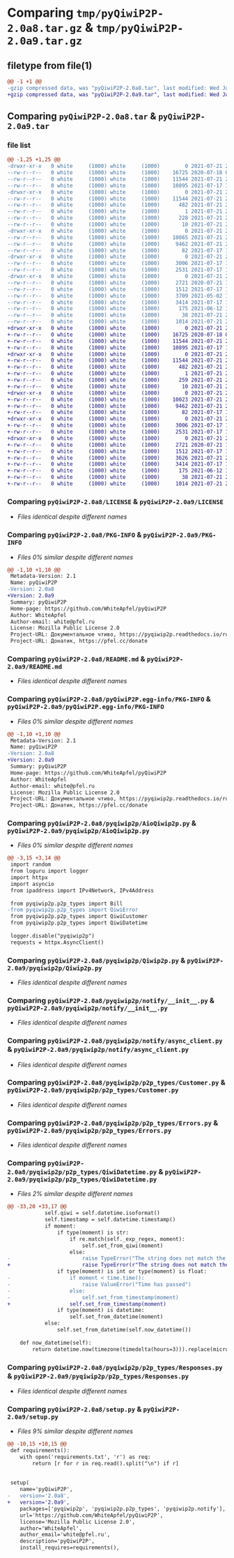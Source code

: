 # Comparing `tmp/pyQiwiP2P-2.0a8.tar.gz` & `tmp/pyQiwiP2P-2.0a9.tar.gz`

## filetype from file(1)

```diff
@@ -1 +1 @@
-gzip compressed data, was "pyQiwiP2P-2.0a8.tar", last modified: Wed Jul 21 22:58:29 2021, max compression
+gzip compressed data, was "pyQiwiP2P-2.0a9.tar", last modified: Wed Jul 21 23:44:22 2021, max compression
```

## Comparing `pyQiwiP2P-2.0a8.tar` & `pyQiwiP2P-2.0a9.tar`

### file list

```diff
@@ -1,25 +1,25 @@
-drwxr-xr-x   0 white     (1000) white     (1000)        0 2021-07-21 22:58:29.567554 pyQiwiP2P-2.0a8/
--rw-r--r--   0 white     (1000) white     (1000)    16725 2020-07-18 06:46:07.000000 pyQiwiP2P-2.0a8/LICENSE
--rw-r--r--   0 white     (1000) white     (1000)    11544 2021-07-21 22:58:29.564221 pyQiwiP2P-2.0a8/PKG-INFO
--rw-r--r--   0 white     (1000) white     (1000)    10895 2021-07-17 18:38:00.000000 pyQiwiP2P-2.0a8/README.md
-drwxr-xr-x   0 white     (1000) white     (1000)        0 2021-07-21 22:58:29.564221 pyQiwiP2P-2.0a8/pyQiwiP2P.egg-info/
--rw-r--r--   0 white     (1000) white     (1000)    11544 2021-07-21 22:58:29.000000 pyQiwiP2P-2.0a8/pyQiwiP2P.egg-info/PKG-INFO
--rw-r--r--   0 white     (1000) white     (1000)      482 2021-07-21 22:58:29.000000 pyQiwiP2P-2.0a8/pyQiwiP2P.egg-info/SOURCES.txt
--rw-r--r--   0 white     (1000) white     (1000)        1 2021-07-21 22:58:29.000000 pyQiwiP2P-2.0a8/pyQiwiP2P.egg-info/dependency_links.txt
--rw-r--r--   0 white     (1000) white     (1000)      228 2021-07-21 22:58:29.000000 pyQiwiP2P-2.0a8/pyQiwiP2P.egg-info/requires.txt
--rw-r--r--   0 white     (1000) white     (1000)       10 2021-07-21 22:58:29.000000 pyQiwiP2P-2.0a8/pyQiwiP2P.egg-info/top_level.txt
-drwxr-xr-x   0 white     (1000) white     (1000)        0 2021-07-21 22:58:29.564221 pyQiwiP2P-2.0a8/pyqiwip2p/
--rw-r--r--   0 white     (1000) white     (1000)    10065 2021-07-21 22:57:55.000000 pyQiwiP2P-2.0a8/pyqiwip2p/AioQiwip2p.py
--rw-r--r--   0 white     (1000) white     (1000)     9462 2021-07-21 22:57:55.000000 pyQiwiP2P-2.0a8/pyqiwip2p/Qiwip2p.py
--rw-r--r--   0 white     (1000) white     (1000)       82 2021-07-17 18:38:00.000000 pyQiwiP2P-2.0a8/pyqiwip2p/__init__.py
-drwxr-xr-x   0 white     (1000) white     (1000)        0 2021-07-21 22:58:29.564221 pyQiwiP2P-2.0a8/pyqiwip2p/notify/
--rw-r--r--   0 white     (1000) white     (1000)     3006 2021-07-17 18:38:00.000000 pyQiwiP2P-2.0a8/pyqiwip2p/notify/__init__.py
--rw-r--r--   0 white     (1000) white     (1000)     2531 2021-07-17 18:38:00.000000 pyQiwiP2P-2.0a8/pyqiwip2p/notify/async_client.py
-drwxr-xr-x   0 white     (1000) white     (1000)        0 2021-07-21 22:58:29.564221 pyQiwiP2P-2.0a8/pyqiwip2p/p2p_types/
--rw-r--r--   0 white     (1000) white     (1000)     2721 2020-07-21 11:06:01.000000 pyQiwiP2P-2.0a8/pyqiwip2p/p2p_types/Customer.py
--rw-r--r--   0 white     (1000) white     (1000)     1512 2021-07-17 18:38:00.000000 pyQiwiP2P-2.0a8/pyqiwip2p/p2p_types/Errors.py
--rw-r--r--   0 white     (1000) white     (1000)     3709 2021-05-02 18:05:48.000000 pyQiwiP2P-2.0a8/pyqiwip2p/p2p_types/QiwiDatetime.py
--rw-r--r--   0 white     (1000) white     (1000)     3414 2021-07-17 18:38:00.000000 pyQiwiP2P-2.0a8/pyqiwip2p/p2p_types/Responses.py
--rw-r--r--   0 white     (1000) white     (1000)      175 2021-06-12 18:30:29.000000 pyQiwiP2P-2.0a8/pyqiwip2p/p2p_types/__init__.py
--rw-r--r--   0 white     (1000) white     (1000)       38 2021-07-21 22:58:29.567554 pyQiwiP2P-2.0a8/setup.cfg
--rw-r--r--   0 white     (1000) white     (1000)     1014 2021-07-21 22:58:06.000000 pyQiwiP2P-2.0a8/setup.py
+drwxr-xr-x   0 white     (1000) white     (1000)        0 2021-07-21 23:44:22.982445 pyQiwiP2P-2.0a9/
+-rw-r--r--   0 white     (1000) white     (1000)    16725 2020-07-18 06:46:07.000000 pyQiwiP2P-2.0a9/LICENSE
+-rw-r--r--   0 white     (1000) white     (1000)    11544 2021-07-21 23:44:22.979112 pyQiwiP2P-2.0a9/PKG-INFO
+-rw-r--r--   0 white     (1000) white     (1000)    10895 2021-07-17 18:38:00.000000 pyQiwiP2P-2.0a9/README.md
+drwxr-xr-x   0 white     (1000) white     (1000)        0 2021-07-21 23:44:22.975778 pyQiwiP2P-2.0a9/pyQiwiP2P.egg-info/
+-rw-r--r--   0 white     (1000) white     (1000)    11544 2021-07-21 23:44:22.000000 pyQiwiP2P-2.0a9/pyQiwiP2P.egg-info/PKG-INFO
+-rw-r--r--   0 white     (1000) white     (1000)      482 2021-07-21 23:44:22.000000 pyQiwiP2P-2.0a9/pyQiwiP2P.egg-info/SOURCES.txt
+-rw-r--r--   0 white     (1000) white     (1000)        1 2021-07-21 23:44:22.000000 pyQiwiP2P-2.0a9/pyQiwiP2P.egg-info/dependency_links.txt
+-rw-r--r--   0 white     (1000) white     (1000)      259 2021-07-21 23:44:22.000000 pyQiwiP2P-2.0a9/pyQiwiP2P.egg-info/requires.txt
+-rw-r--r--   0 white     (1000) white     (1000)       10 2021-07-21 23:44:22.000000 pyQiwiP2P-2.0a9/pyQiwiP2P.egg-info/top_level.txt
+drwxr-xr-x   0 white     (1000) white     (1000)        0 2021-07-21 23:44:22.975778 pyQiwiP2P-2.0a9/pyqiwip2p/
+-rw-r--r--   0 white     (1000) white     (1000)    10023 2021-07-21 23:44:12.000000 pyQiwiP2P-2.0a9/pyqiwip2p/AioQiwip2p.py
+-rw-r--r--   0 white     (1000) white     (1000)     9462 2021-07-21 22:57:55.000000 pyQiwiP2P-2.0a9/pyqiwip2p/Qiwip2p.py
+-rw-r--r--   0 white     (1000) white     (1000)       82 2021-07-17 18:38:00.000000 pyQiwiP2P-2.0a9/pyqiwip2p/__init__.py
+drwxr-xr-x   0 white     (1000) white     (1000)        0 2021-07-21 23:44:22.979112 pyQiwiP2P-2.0a9/pyqiwip2p/notify/
+-rw-r--r--   0 white     (1000) white     (1000)     3006 2021-07-17 18:38:00.000000 pyQiwiP2P-2.0a9/pyqiwip2p/notify/__init__.py
+-rw-r--r--   0 white     (1000) white     (1000)     2531 2021-07-17 18:38:00.000000 pyQiwiP2P-2.0a9/pyqiwip2p/notify/async_client.py
+drwxr-xr-x   0 white     (1000) white     (1000)        0 2021-07-21 23:44:22.979112 pyQiwiP2P-2.0a9/pyqiwip2p/p2p_types/
+-rw-r--r--   0 white     (1000) white     (1000)     2721 2020-07-21 11:06:01.000000 pyQiwiP2P-2.0a9/pyqiwip2p/p2p_types/Customer.py
+-rw-r--r--   0 white     (1000) white     (1000)     1512 2021-07-17 18:38:00.000000 pyQiwiP2P-2.0a9/pyqiwip2p/p2p_types/Errors.py
+-rw-r--r--   0 white     (1000) white     (1000)     3626 2021-07-21 23:28:50.000000 pyQiwiP2P-2.0a9/pyqiwip2p/p2p_types/QiwiDatetime.py
+-rw-r--r--   0 white     (1000) white     (1000)     3414 2021-07-17 18:38:00.000000 pyQiwiP2P-2.0a9/pyqiwip2p/p2p_types/Responses.py
+-rw-r--r--   0 white     (1000) white     (1000)      175 2021-06-12 18:30:29.000000 pyQiwiP2P-2.0a9/pyqiwip2p/p2p_types/__init__.py
+-rw-r--r--   0 white     (1000) white     (1000)       38 2021-07-21 23:44:22.982445 pyQiwiP2P-2.0a9/setup.cfg
+-rw-r--r--   0 white     (1000) white     (1000)     1014 2021-07-21 23:44:12.000000 pyQiwiP2P-2.0a9/setup.py
```

### Comparing `pyQiwiP2P-2.0a8/LICENSE` & `pyQiwiP2P-2.0a9/LICENSE`

 * *Files identical despite different names*

### Comparing `pyQiwiP2P-2.0a8/PKG-INFO` & `pyQiwiP2P-2.0a9/PKG-INFO`

 * *Files 0% similar despite different names*

```diff
@@ -1,10 +1,10 @@
 Metadata-Version: 2.1
 Name: pyQiwiP2P
-Version: 2.0a8
+Version: 2.0a9
 Summary: pyQiwiP2P
 Home-page: https://github.com/WhiteApfel/pyQiwiP2P
 Author: WhiteApfel
 Author-email: white@pfel.ru
 License: Mozilla Public License 2.0
 Project-URL: Документальное чтиво, https://pyqiwip2p.readthedocs.io/ru/latest/
 Project-URL: Донатик, https://pfel.cc/donate
```

### Comparing `pyQiwiP2P-2.0a8/README.md` & `pyQiwiP2P-2.0a9/README.md`

 * *Files identical despite different names*

### Comparing `pyQiwiP2P-2.0a8/pyQiwiP2P.egg-info/PKG-INFO` & `pyQiwiP2P-2.0a9/pyQiwiP2P.egg-info/PKG-INFO`

 * *Files 0% similar despite different names*

```diff
@@ -1,10 +1,10 @@
 Metadata-Version: 2.1
 Name: pyQiwiP2P
-Version: 2.0a8
+Version: 2.0a9
 Summary: pyQiwiP2P
 Home-page: https://github.com/WhiteApfel/pyQiwiP2P
 Author: WhiteApfel
 Author-email: white@pfel.ru
 License: Mozilla Public License 2.0
 Project-URL: Документальное чтиво, https://pyqiwip2p.readthedocs.io/ru/latest/
 Project-URL: Донатик, https://pfel.cc/donate
```

### Comparing `pyQiwiP2P-2.0a8/pyqiwip2p/AioQiwip2p.py` & `pyQiwiP2P-2.0a9/pyqiwip2p/AioQiwip2p.py`

 * *Files 0% similar despite different names*

```diff
@@ -3,15 +3,14 @@
 import random
 from loguru import logger
 import httpx
 import asyncio
 from ipaddress import IPv4Network, IPv4Address
 
 from pyqiwip2p.p2p_types import Bill
-from pyqiwip2p.p2p_types import QiwiError
 from pyqiwip2p.p2p_types import QiwiCustomer
 from pyqiwip2p.p2p_types import QiwiDatetime
 
 logger.disable("pyqiwip2p")
 requests = httpx.AsyncClient()
```

### Comparing `pyQiwiP2P-2.0a8/pyqiwip2p/Qiwip2p.py` & `pyQiwiP2P-2.0a9/pyqiwip2p/Qiwip2p.py`

 * *Files identical despite different names*

### Comparing `pyQiwiP2P-2.0a8/pyqiwip2p/notify/__init__.py` & `pyQiwiP2P-2.0a9/pyqiwip2p/notify/__init__.py`

 * *Files identical despite different names*

### Comparing `pyQiwiP2P-2.0a8/pyqiwip2p/notify/async_client.py` & `pyQiwiP2P-2.0a9/pyqiwip2p/notify/async_client.py`

 * *Files identical despite different names*

### Comparing `pyQiwiP2P-2.0a8/pyqiwip2p/p2p_types/Customer.py` & `pyQiwiP2P-2.0a9/pyqiwip2p/p2p_types/Customer.py`

 * *Files identical despite different names*

### Comparing `pyQiwiP2P-2.0a8/pyqiwip2p/p2p_types/Errors.py` & `pyQiwiP2P-2.0a9/pyqiwip2p/p2p_types/Errors.py`

 * *Files identical despite different names*

### Comparing `pyQiwiP2P-2.0a8/pyqiwip2p/p2p_types/QiwiDatetime.py` & `pyQiwiP2P-2.0a9/pyqiwip2p/p2p_types/QiwiDatetime.py`

 * *Files 2% similar despite different names*

```diff
@@ -33,20 +33,17 @@
 			self.qiwi = self.datetime.isoformat()
 			self.timestamp = self.datetime.timestamp()
 			if moment:
 				if type(moment) is str:
 					if re.match(self._exp_regex, moment):
 						self.set_from_qiwi(moment)
 					else:
-						raise TypeError("The string does not match the format 'ГГГГ-ММ-ДДTчч:мм:сс.мсс+\-чч:мм'")
+						raise TypeError(r"The string does not match the format 'ГГГГ-ММ-ДДTчч:мм:сс.мсс+\-чч:мм'")
 				if type(moment) is int or type(moment) is float:
-					if moment < time.time():
-						raise ValueError("Time has passed")
-					else:
-						self.set_from_timestamp(moment)
+					self.set_from_timestamp(moment)
 				if type(moment) is datetime:
 					self.set_from_datetime(moment)
 			else:
 				self.set_from_datetime(self.now_datetime())
 
 	def now_datetime(self):
 		return datetime.now(timezone(timedelta(hours=3))).replace(microsecond=0)
```

### Comparing `pyQiwiP2P-2.0a8/pyqiwip2p/p2p_types/Responses.py` & `pyQiwiP2P-2.0a9/pyqiwip2p/p2p_types/Responses.py`

 * *Files identical despite different names*

### Comparing `pyQiwiP2P-2.0a8/setup.py` & `pyQiwiP2P-2.0a9/setup.py`

 * *Files 9% similar despite different names*

```diff
@@ -10,15 +10,15 @@
 def requirements():
 	with open('requirements.txt', 'r') as req:
 		return [r for r in req.read().split("\n") if r]
 
 
 setup(
 	name='pyQiwiP2P',
-	version='2.0a8',
+	version='2.0a9',
 	packages=['pyqiwip2p', 'pyqiwip2p.p2p_types', 'pyqiwip2p.notify'],
 	url='https://github.com/WhiteApfel/pyQiwiP2P',
 	license='Mozilla Public License 2.0',
 	author='WhiteApfel',
 	author_email='white@pfel.ru',
 	description='pyQiwiP2P',
 	install_requires=requirements(),
```

